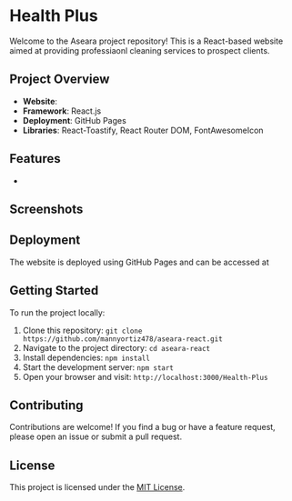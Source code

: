 # Health Plus

Welcome to the Aseara project repository! This is a React-based website aimed at providing professiaonl cleaning services to prospect clients.

## Project Overview

- **Website**:
- **Framework**: React.js
- **Deployment**: GitHub Pages
- **Libraries**: React-Toastify, React Router DOM, FontAwesomeIcon

## Features

- 

## Screenshots


## Deployment

The website is deployed using GitHub Pages and can be accessed at

## Getting Started

To run the project locally:

1. Clone this repository: `git clone https://github.com/mannyortiz478/aseara-react.git`
2. Navigate to the project directory: `cd aseara-react`
3. Install dependencies: `npm install`
4. Start the development server: `npm start`
5. Open your browser and visit: `http://localhost:3000/Health-Plus`

## Contributing

Contributions are welcome! If you find a bug or have a feature request, please open an issue or submit a pull request.

## License

This project is licensed under the [MIT License](./LICENSE "Project LICENSE").
